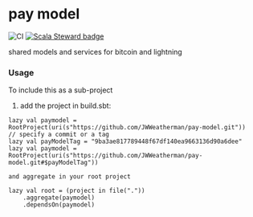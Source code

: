 # pay model

![CI](https://github.com/JWWeatherman/math_bot/workflows/Scala%20CI/badge.svg)
[![Scala Steward badge](https://img.shields.io/badge/Scala_Steward-helping-blue.svg?style=flat&logo=data:image/png;base64,iVBORw0KGgoAAAANSUhEUgAAAA4AAAAQCAMAAAARSr4IAAAAVFBMVEUAAACHjojlOy5NWlrKzcYRKjGFjIbp293YycuLa3pYY2LSqql4f3pCUFTgSjNodYRmcXUsPD/NTTbjRS+2jomhgnzNc223cGvZS0HaSD0XLjbaSjElhIr+AAAAAXRSTlMAQObYZgAAAHlJREFUCNdNyosOwyAIhWHAQS1Vt7a77/3fcxxdmv0xwmckutAR1nkm4ggbyEcg/wWmlGLDAA3oL50xi6fk5ffZ3E2E3QfZDCcCN2YtbEWZt+Drc6u6rlqv7Uk0LdKqqr5rk2UCRXOk0vmQKGfc94nOJyQjouF9H/wCc9gECEYfONoAAAAASUVORK5CYII=)](https://scala-steward.org)

shared models and services for bitcoin and lightning

### Usage

To include this as a sub-project

1. add the project in build.sbt:

  ```
  lazy val paymodel = RootProject(uri(s"https://github.com/JWWeatherman/pay-model.git"))
  // specify a commit or a tag
  lazy val payModelTag = "9ba3ae817789448f67df140ea9663136d90a6dee"
  lazy val paymodel = RootProject(uri(s"https://github.com/JWWeatherman/pay-model.git#$payModelTag"))
  
  and aggregate in your root project
  
  lazy val root = (project in file("."))
      .aggregate(paymodel)
      .dependsOn(paymodel)
  ```
